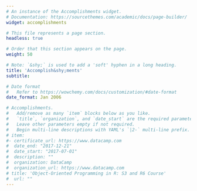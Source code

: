 ```yaml
---
# An instance of the Accomplishments widget.
# Documentation: https://sourcethemes.com/academic/docs/page-builder/
widget: accomplishments

# This file represents a page section.
headless: true

# Order that this section appears on the page.
weight: 50

# Note: `&shy;` is used to add a 'soft' hyphen in a long heading.
title: 'Accomplish&shy;ments'
subtitle:

# Date format
#   Refer to https://wowchemy.com/docs/customization/#date-format
date_format: Jan 2006

# Accomplishments.
#   Add/remove as many `item` blocks below as you like.
#   `title`, `organization`, and `date_start` are the required parameters.
#   Leave other parameters empty if not required.
#   Begin multi-line descriptions with YAML's `|2-` multi-line prefix.
# item:
#- certificate_url: https://www.datacamp.com
#  date_end: "2017-12-21"
#  date_start: "2017-07-01"
#  description: ""
#  organization: DataCamp
#  organization_url: https://www.datacamp.com
# title: 'Object-Oriented Programming in R: S3 and R6 Course'
#  url: ""
---
```

